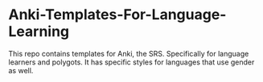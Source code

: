# Anki-Templates-For-Language-Learning
This repo contains templates for Anki, the SRS. Specifically for language learners and polygots. It has specific styles for languages that use gender as well.
